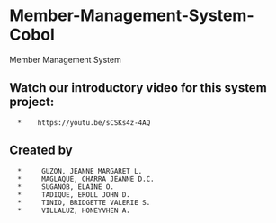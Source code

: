 # Member-Management-System-Cobol
Member Management System 

## Watch our introductory video for this system project:
      *    https://youtu.be/sCSKs4z-4AQ

## Created by
      *     GUZON, JEANNE MARGARET L.
      *     MAGLAQUE, CHARRA JEANNE D.C.
      *     SUGANOB, ELAINE O.
      *     TADIQUE, EROLL JOHN D.
      *     TINIO, BRIDGETTE VALERIE S.
      *     VILLALUZ, HONEYVHEN A.

